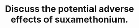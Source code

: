 ---
title: "Discuss the potential adverse effects of suxamethonium."
entityType: SAQ
exam: PEX
college: ANZCA
year: 2022
sitting: A
question: 7
passRate: 61
EC_expectedDomains:
- "cardiovascular effects"
- "musculoskeletal effects (including prolonged paralysis)"
- "pressure effects (eg intra-ocular)"
- "electrolyte changes and other idiosyncratic effects such as malignant hyperthermia and anaphylaxis"
EC_extraCredit:
- "Credit was given for other relevant correct material. Mechanisms and clinical context were expected."
EC_errorsCommon:
- "listing side effects without explanation of the mechanism"
- "clinical context being incorrect"
- "providing an extremely detailed explanation on one side effect, leaving little time to answer the question in adequate breadth."
---